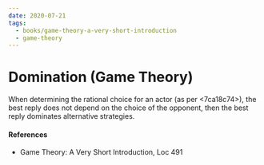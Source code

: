 ```yaml
---
date: 2020-07-21
tags:
  - books/game-theory-a-very-short-introduction
  - game-theory
---
```


# Domination (Game Theory)
When determining the rational choice for an actor (as per <7ca18c74>), the best reply does not
depend on the choice of the opponent, then the best reply dominates alternative strategies.

#### References
- Game Theory: A Very Short Introduction, Loc 491
